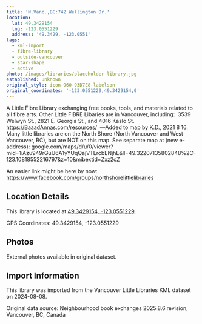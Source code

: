 ```yaml
---
title: 'N.Vanc.,BC:742 Wellington Dr.'
location:
  lat: 49.3429154
  lng: -123.0551229
  address: '49.3429, -123.0551'
tags:
  - kml-import
  - fibre-library
  - outside-vancouver
  - star-shape
  - active
photo: /images/libraries/placeholder-library.jpg
established: unknown
original_style: icon-960-93D7E8-labelson
original_coordinates: '-123.0551229,49.3429154,0'
---
```

A Little Fibre Library exchanging free books, tools, and materials related to all fibre arts.
Other Little FIBRE Libaries are in Vancouver, including:  3539 Welwyn St., 2821 E. Georgia St., and 4016 Kaslo St. 
https://BaaadAnnas.com/resources/ 
—Added to map by K.D., 2021 8 16.  
Many little libraries are on the North Shore (North Vancouver and West Vancouver, BC),
but are NOT on this map.
See separate map at (new e-address):
google.com/maps/d/u/0/viewer?mid=1iAzu949rGuU6A1yYUqQajVTLrcbENjhL&ll=49.32207135802848%2C-123.10818552216797&z=10&mibextid=Zxz2cZ

An easier link might be here by now:
https://www.facebook.com/groups/northshorelittlelibraries

## Location Details

This library is located at [49.3429154, -123.0551229](https://www.google.com/maps?q=49.3429154,-123.0551229).

GPS Coordinates: 49.3429154, -123.0551229

## Photos

External photos available in original dataset.

## Import Information

This library was imported from the Vancouver Little Libraries KML dataset on 2024-08-08.

Original data source: Neighbourhood book exchanges 2025.8.6.revision; Vancouver, BC, Canada
